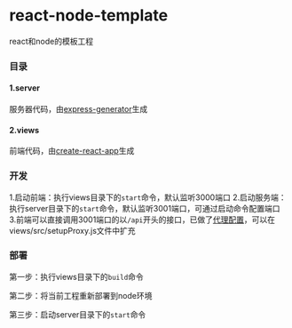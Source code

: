 # react-node-template
react和node的模板工程


### 目录
#### 1.server
服务器代码，由[express-generator](https://www.expressjs.com.cn/starter/generator.html)生成

#### 2.views
前端代码，由[create-react-app](https://create-react-app.dev/)生成


### 开发
1.启动前端：执行views目录下的`start`命令，默认监听3000端口
2.启动服务端：执行server目录下的`start`命令，默认监听3001端口，可通过启动命令配置端口
3.前端可以直接调用3001端口的以`/api`开头的接口，已做了[代理配置](https://create-react-app.dev/docs/proxying-api-requests-in-development#configuring-the-proxy-manually)，可以在views/src/setupProxy.js文件中扩充


### 部署
第一步：执行views目录下的`build`命令

第二步：将当前工程重新部署到node环境

第三步：启动server目录下的`start`命令

